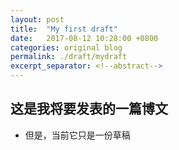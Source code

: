 ```yaml
---
layout: post 
title:  "My first draft"
date:   2017-08-12 10:28:00 +0800
categories: original blog
permalink: ./draft/mydraft
excerpt_separator: <!--abstract-->
---
```


## 这是我将要发表的一篇博文 <!--abstract-->
- 但是，当前它只是一份草稿